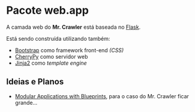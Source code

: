﻿Pacote web.app
============================

A camada web do **Mr. Crawler** está baseada no [Flask](http://flask.pocoo.org).

Está sendo construída utilizando também:
* [Bootstrap](http://getbootstrap.com) como framework front-end *(CSS)*
* [CherryPy](http://www.cherrypy.org) como servidor web
* [Jinja2](http://jinja.pocoo.org) como *template engine*

Ideias e Planos
----------------------------
* [Modular Applications with Blueprints](http://flask.pocoo.org/docs/blueprints/#blueprints), para o caso do Mr. Crawler ficar grande...
